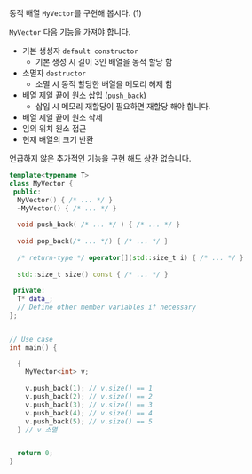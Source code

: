 동적 배열 `MyVector`를 구현해 봅시다. (1)

`MyVector` 다음 기능을 가져야 합니다.
* 기본 생성자 `default constructor`
  * 기본 생성 시 길이 3인 배열을 동적 할당 함
* 소멸자 `destructor`
  * 소멸 시 동적 할당한 배열을 메모리 헤제 함
* 배열 제일 끝에 원소 삽입 (`push_back`)
  * 삽입 시 메모리 재할당이 필요하면 재할당 해야 합니다.
* 배열 제일 끝에 원소 삭제
* 임의 위치 원소 접근
* 현재 배열의 크기 반환

언급하지 않은 추가적인 기능을 구현 해도 상관 없습니다.

```c++
template<typename T>
class MyVector {
 public:
  MyVector() { /* ... */ }
  ~MyVector() { /* ... */ }
  
  void push_back( /* ... */ ) { /* ... */ }
  
  void pop_back(/* ... */) { /* ... */ }
  
  /* return-type */ operator[](std::size_t i) { /* ... */ }
  
  std::size_t size() const { /* ... */ }
  
 private:
  T* data_;
  // Define other member variables if necessary
};


// Use case
int main() {

  {
    MyVector<int> v;
    
    v.push_back(1); // v.size() == 1
    v.push_back(2); // v.size() == 2
    v.push_back(3); // v.size() == 3
    v.push_back(4); // v.size() == 4
    v.push_back(5); // v.size() == 5
  } // v 소멸


  return 0;
}
```
